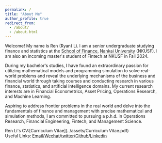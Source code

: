 ```yaml
---
permalink: /
title: "About Me"
author_profile: true
redirect_from: 
  - /about/
  - /about.html
---
```




Welcome! My name is Ren (Ryan) Li. I am a senior undergraduate studying finance and statistics at the [School of Finance](http://en.finance.nankai.edu.cn/), [Nankai University](https://en.nankai.edu.cn/) (NKUSF). I am also an incoming master's student of Fintech at NKUSF in Fall 2024.

During my bachelor's studies, I have found an extraordinary passion for utilizing mathematical models and programming simulation to solve real-world problems and reveal the underlying mechanisms of the business and financial world through taking courses and conducting research in various finance, statistics, and artificial intelligence domains. My current research interests are in Financial Econometrics, Asset Pricing, Operations Research, and Machine Learning. 

Aspiring to address frontier problems in the real world and delve into the fundamentals of finance and management with precise mathematical and simulation methods, I am committed to pursuing a p.h.d. in Operations Research, Financial Engineering, Fintech, and Management Science. 

Ren Li's CV:[Curriculum Vitae](../assets/Curriculum Vitae.pdf)  
Useful Links: [Email](mailto:2013455@mail.nankai.edu.cn)/[Wechat](../images/Wechat.jpg)/[twitter](https://twitter.com/RyanLee32714932)/[Github](https://github.com/Ren-Ryan-Li)/[Linkedin](https://www.linkedin.com/in/%E4%BB%BB-%E6%9D%8E-8692b9225/)
